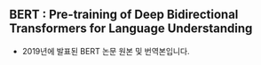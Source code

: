 ## BERT : Pre-training of Deep Bidirectional Transformers for Language Understanding
- 2019년에 발표된 BERT 논문 원본 및 번역본입니다.
